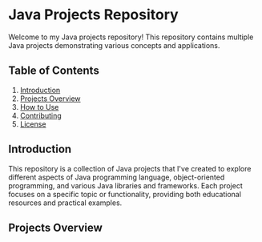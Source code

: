 # Java Projects Repository
Welcome to my Java projects repository! This repository contains multiple Java projects demonstrating various concepts and applications.

## Table of Contents
1. [Introduction](#introduction)
2. [Projects Overview](#projects-overview)
3. [How to Use](#how-to-use)
4. [Contributing](#contributing)
5. [License](#license)

## Introduction
This repository is a collection of Java projects that I've created to explore different aspects of Java programming language, object-oriented programming, and various Java libraries and frameworks. 
Each project focuses on a specific topic or functionality, providing both educational resources and practical examples.

## Projects Overview
